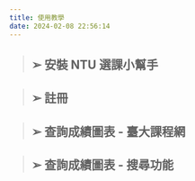 ```yaml
---
title: 使用教學
date: 2024-02-08 22:56:14
---
```


> ## ➢ 安裝 NTU 選課小幫手

> ## ➢ 註冊

> ## ➢ 查詢成績圖表 - 臺大課程網

> ## ➢ 查詢成績圖表 - 搜尋功能